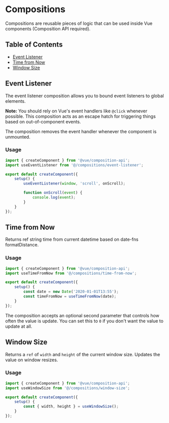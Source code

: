 # Compositions

Compositions are reusable pieces of logic that can be used inside Vue components (Composition API required).

## Table of Contents

* [Event Listener](#event-listener)
* [Time from Now](#time-from-now)
* [Window Size](#window-size)

## Event Listener

The event listener composition allows you to bound event listeners to global elements.

**Note:** You should rely on Vue's event handlers like `@click` whenever possible. This composition acts as an escape hatch for triggering things based on out-of-component events.

The composition removes the event handler whenever the component is unmounted.

### Usage

```js
import { createComponent } from '@vue/composition-api';
import useEventListener from '@/compositions/event-listener';

export default createComponent({
	setup() {
		useEventListener(window, 'scroll', onScroll);

		function onScroll(event) {
			console.log(event);
		}
	}
});
```


## Time from Now

Returns ref string time from current datetime based on date-fns formatDistance.

### Usage

```js
import { createComponent } from '@vue/composition-api';
import useTimeFromNow from '@/compositions/time-from-now';

export default createComponent({
	setup() {
		const date = new Date('2020-01-01T13:55');
		const timeFromNow = useTimeFromNow(date);
	}
});
```

The composition accepts an optional second parameter that controls how often the value is update. You can set this to `0` if you don't want the value to update at all.

## Window Size

Returns a `ref` of `width` and `height` of the current window size. Updates the value on window resizes.

### Usage

```js
import { createComponent } from '@vue/composition-api';
import useWindowSize from '@/compositions/window-size';

export default createComponent({
	setup() {
		const { width, height } = useWindowSize();
	}
});
```
